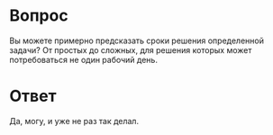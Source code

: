 # Вопрос

Вы можете примерно предсказать сроки решения определенной задачи? От простых до сложных, для решения которых может потребоваться не один рабочий день. 

# Ответ

Да, могу, и уже не раз так делал.